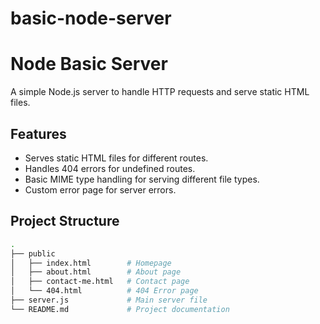 # basic-node-server

# Node Basic Server

A simple Node.js server to handle HTTP requests and serve static HTML files.

## Features

- Serves static HTML files for different routes.
- Handles 404 errors for undefined routes.
- Basic MIME type handling for serving different file types.
- Custom error page for server errors.

## Project Structure

```bash
.
├── public
│   ├── index.html        # Homepage
│   ├── about.html        # About page
│   ├── contact-me.html   # Contact page
│   └── 404.html          # 404 Error page
├── server.js             # Main server file
└── README.md             # Project documentation
